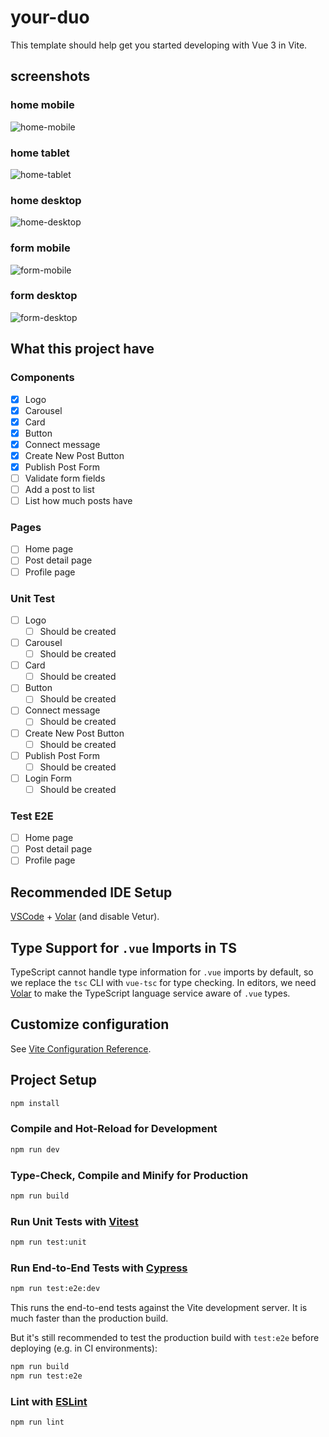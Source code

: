 # your-duo

This template should help get you started developing with Vue 3 in Vite.

## screenshots

### home mobile

![home-mobile](./screens/home-mobile.png)

### home tablet

![home-tablet](./screens/home-tablet.png)

### home desktop

![home-desktop](./screens/home-desktop.png)

### form mobile

![form-mobile](./screens/form-mobile.png)

### form desktop

![form-desktop](./screens/form-desktop.png)

## What this project have

### Components

- [x] Logo
- [x] Carousel
- [x] Card
- [x] Button
- [x] Connect message
- [x] Create New Post Button
- [x] Publish Post Form
- [ ] Validate form fields
- [ ] Add a post to list
- [ ] List how much posts have

### Pages

- [ ] Home page
- [ ] Post detail page
- [ ] Profile page

### Unit Test

- [ ] Logo
  - [ ] Should be created
- [ ] Carousel
  - [ ] Should be created
- [ ] Card
  - [ ] Should be created
- [ ] Button
  - [ ] Should be created
- [ ] Connect message
  - [ ] Should be created
- [ ] Create New Post Button
  - [ ] Should be created
- [ ] Publish Post Form
  - [ ] Should be created
- [ ] Login Form
  - [ ] Should be created

### Test E2E

- [ ] Home page
- [ ] Post detail page
- [ ] Profile page

## Recommended IDE Setup

[VSCode](https://code.visualstudio.com/) + [Volar](https://marketplace.visualstudio.com/items?itemName=Vue.volar) (and disable Vetur).

## Type Support for `.vue` Imports in TS

TypeScript cannot handle type information for `.vue` imports by default, so we replace the `tsc` CLI with `vue-tsc` for type checking. In editors, we need [Volar](https://marketplace.visualstudio.com/items?itemName=Vue.volar) to make the TypeScript language service aware of `.vue` types.

## Customize configuration

See [Vite Configuration Reference](https://vitejs.dev/config/).

## Project Setup

```sh
npm install
```

### Compile and Hot-Reload for Development

```sh
npm run dev
```

### Type-Check, Compile and Minify for Production

```sh
npm run build
```

### Run Unit Tests with [Vitest](https://vitest.dev/)

```sh
npm run test:unit
```

### Run End-to-End Tests with [Cypress](https://www.cypress.io/)

```sh
npm run test:e2e:dev
```

This runs the end-to-end tests against the Vite development server.
It is much faster than the production build.

But it's still recommended to test the production build with `test:e2e` before deploying (e.g. in CI environments):

```sh
npm run build
npm run test:e2e
```

### Lint with [ESLint](https://eslint.org/)

```sh
npm run lint
```
